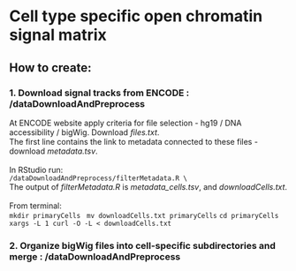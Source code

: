 # Cell type specific open chromatin signal matrix

## How to create:
### 1. Download signal tracks from ENCODE : /dataDownloadAndPreprocess
At ENCODE website apply criteria for file selection - hg19 / DNA accessibility / bigWig. Download *files.txt*. \
The first line contains the link to metadata connected to these files - download *metadata.tsv*.\
\
In RStudio run: \
```/dataDownloadAndPreprocess/filterMetadata.R \```
\
The output of *filterMetadata.R* is *metadata_cells.tsv*, and *downloadCells.txt*. \
\
From terminal: \
```mkdir primaryCells ```
```mv downloadCells.txt primaryCells```
```cd primaryCells ```
```xargs -L 1 curl -O -L < downloadCells.txt ```

### 2. Organize bigWig files into cell-specific subdirectories and merge  : /dataDownloadAndPreprocess


